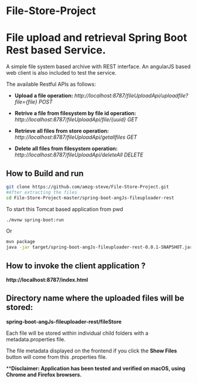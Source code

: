 # File-Store-Project
File upload and retrieval Spring Boot Rest based Service.
=====================

A simple file system based archive with REST interface. An angularJS based web client is also included to test the service.

The available Restful APIs as follows:

* **Upload a file operation:**
*http://localhost:8787/fileUploadApi/uploadfile?file={file} POST*

* **Retrive a file from filesystem by file id operation:**
*http://localhost:8787/fileUploadApi/file/{uuid} GET*

* **Retrieve all files from store operation:**
*http://localhost:8787/fileUploadApi/getallfiles GET*

* **Delete all files from filesystem operation:**
*http://localhost:8787/fileUploadApi/deleteAll DELETE*

How to Build and run
-------------

```bash
git clone https://github.com/amzg-steve/File-Store-Project.git
#After extracting the files
cd File-Store-Project-master/spring-boot-angJs-fileuploader-rest
```
To start this Tomcat based application from pwd
```bash
./mvnw spring-boot:run
```
Or

```bash
mvn package
java -jar target/spring-boot-angJs-fileuploader-rest-0.0.1-SNAPSHOT.jar
```

How to invoke the client application ?
-------------
**http://localhost:8787/index.html**

Directory name where the uploaded files will be stored:
-------------
**spring-boot-angJs-fileuploader-rest/fileStore**

Each file will be stored within individual child folders with a metadata.properties file.

The file metadata displayed on the frontend if you click the **Show Files** button will come from this .properties file.


****Disclaimer: Application has been tested and verified on macOS, using Chrome and Firefox browsers.**


